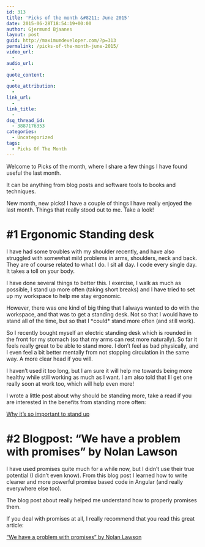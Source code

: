 ```yaml
---
id: 313
title: 'Picks of the month &#8211; June 2015'
date: 2015-06-28T18:54:19+00:00
author: Gjermund Bjaanes
layout: post
guid: http://maximumdeveloper.com/?p=313
permalink: /picks-of-the-month-june-2015/
video_url:
  - 
audio_url:
  - 
quote_content:
  - 
quote_attribution:
  - 
link_url:
  - 
link_title:
  - 
dsq_thread_id:
  - 3887176353
categories:
  - Uncategorized
tags:
  - Picks Of The Month
---
```

Welcome to Picks of the month, where I share a few things I have found useful the last month.

It can be anything from blog posts and software tools to books and techniques.

<!--more-->
New month, new picks! I have a couple of things I have really enjoyed the last month. Things that really stood out to me. Take a look!

# #1 Ergonomic Standing desk

I have had some troubles with my shoulder recently, and have also struggled with somewhat mild problems in arms, shoulders, neck and back. They are of course related to what I do. I sit all day. I code every single day. It takes a toll on your body.

I have done several things to better this. I exercise, I walk as much as possible, I stand up more often (taking short breaks) and I have tried to set up my workspace to help me stay ergonomic.
  
However, there was one kind of big thing that I always wanted to do with the workspace, and that was to get a standing desk. Not so that I would have to stand all of the time, but so that I \*could\* stand more often (and still work).

So I recently bought myself an electric standing desk which is rounded in the front for my stomach (so that my arms can rest more naturally). So far it feels really great to be able to stand more. I don’t feel as bad physically, and I even feel a bit better mentally from not stopping circulation in the same way. A more clear head if you will.

I haven’t used it too long, but I am sure it will help me towards being more healthy while still working as much as I want. I am also told that Ill get one really soon at work too, which will help even more!

I wrote a little post about why should be standing more, take a read if you are interested in the benefits from standing more often:
  
<a href="http://maximumdeveloper.com/why-its-so-important-to-stand-up/" target="_blank">Why it’s so important to stand up</a>

# #2 Blogpost: &#8220;We have a problem with promises&#8221; by Nolan Lawson

I have used promises quite much for a while now, but I didn&#8217;t use their true potential (I didn’t even know). From this blog post I learned how to write cleaner and more powerful promise based code in Angular (and really everywhere else too).

The blog post about really helped me understand how to properly promises them.

If you deal with promises at all, I really recommend that you read this great article:
  
<a href="http://pouchdb.com/2015/05/18/we-have-a-problem-with-promises.html?utm_source=javascriptweekly&utm_medium=email" target="_blank">&#8220;We have a problem with promises&#8221; by Nolan Lawson</a>

&nbsp;

<div class="addtoany_share_save_container addtoany_content_bottom">
  <div class="a2a_kit a2a_kit_size_32 addtoany_list a2a_target" id="wpa2a_34">
    <a class="a2a_button_facebook" href="http://www.addtoany.com/add_to/facebook?linkurl=http%3A%2F%2Fgjermundbjaanes.com%2Fpicks-of-the-month-june-2015%2F&linkname=Picks%20of%20the%20month%20%E2%80%93%20June%202015" title="Facebook" rel="nofollow" target="_blank"></a><a class="a2a_button_twitter" href="http://www.addtoany.com/add_to/twitter?linkurl=http%3A%2F%2Fgjermundbjaanes.com%2Fpicks-of-the-month-june-2015%2F&linkname=Picks%20of%20the%20month%20%E2%80%93%20June%202015" title="Twitter" rel="nofollow" target="_blank"></a><a class="a2a_button_google_plus" href="http://www.addtoany.com/add_to/google_plus?linkurl=http%3A%2F%2Fgjermundbjaanes.com%2Fpicks-of-the-month-june-2015%2F&linkname=Picks%20of%20the%20month%20%E2%80%93%20June%202015" title="Google+" rel="nofollow" target="_blank"></a><a class="a2a_dd addtoany_share_save" href="https://www.addtoany.com/share"></a>
  </div>
</div>